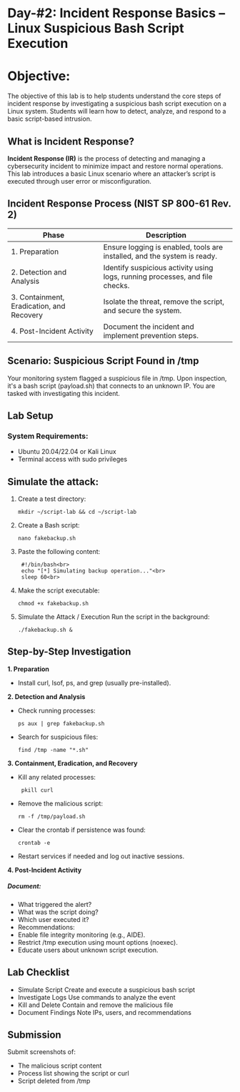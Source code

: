 # Day-#2: Incident Response Basics – Linux Suspicious Bash Script Execution
# Objective:
The objective of this lab is to help students understand the core steps of incident response by investigating a suspicious bash script execution on a Linux system. Students will learn how to detect, analyze, and respond to a basic script-based intrusion.

## What is Incident Response?
**Incident Response (IR)** is the process of detecting and managing a cybersecurity incident to minimize impact and restore normal operations. This lab introduces a basic Linux scenario where an attacker’s script is executed through user error or misconfiguration.

## Incident Response Process (NIST SP 800-61 Rev. 2)
|Phase	|Description|
|------|-------|
|1. Preparation	|Ensure logging is enabled, tools are installed, and the system is ready.|
|2. Detection and Analysis	|Identify suspicious activity using logs, running processes, and file checks.|
|3. Containment, Eradication, and Recovery	|Isolate the threat, remove the script, and secure the system.|
|4. Post-Incident Activity|	Document the incident and implement prevention steps.|

## Scenario: Suspicious Script Found in /tmp
Your monitoring system flagged a suspicious file in /tmp. Upon inspection, it's a bash script (payload.sh) that connects to an unknown IP. You are tasked with investigating this incident.

## Lab Setup
### System Requirements:
- Ubuntu 20.04/22.04 or Kali Linux
- Terminal access with sudo privileges

## Simulate the attack:
1. Create a test directory:

       mkdir ~/script-lab && cd ~/script-lab

2. Create a Bash script:

       nano fakebackup.sh

3. Paste the following content:
 
        #!/bin/bash<br>
        echo "[*] Simulating backup operation..."<br>
        sleep 60<br>

4. Make the script executable:

       chmod +x fakebackup.sh

5. Simulate the Attack / Execution Run the script in the background:

       ./fakebackup.sh &

## Step-by-Step Investigation
**1. Preparation**
- Install curl, lsof, ps, and grep (usually pre-installed).
  
**2. Detection and Analysis**
- Check running processes:
 
      ps aux | grep fakebackup.sh

- Search for suspicious files:

      find /tmp -name "*.sh"

**3. Containment, Eradication, and Recovery**

- Kill any related processes:

       pkill curl

- Remove the malicious script:

      rm -f /tmp/payload.sh

- Clear the crontab if persistence was found:

      crontab -e

- Restart services if needed and log out inactive sessions.

**4. Post-Incident Activity**
##### Document:

- What triggered the alert?
- What was the script doing?
- Which user executed it?
- Recommendations:
- Enable file integrity monitoring (e.g., AIDE).
- Restrict /tmp execution using mount options (noexec).
- Educate users about unknown script execution.

## Lab Checklist
- Simulate Script Create and execute a suspicious bash script
- Investigate Logs Use commands to analyze the event
- Kill and Delete Contain and remove the malicious file
- Document Findings Note IPs, users, and recommendations

## Submission
Submit screenshots of:

- The malicious script content
- Process list showing the script or curl
- Script deleted from /tmp
